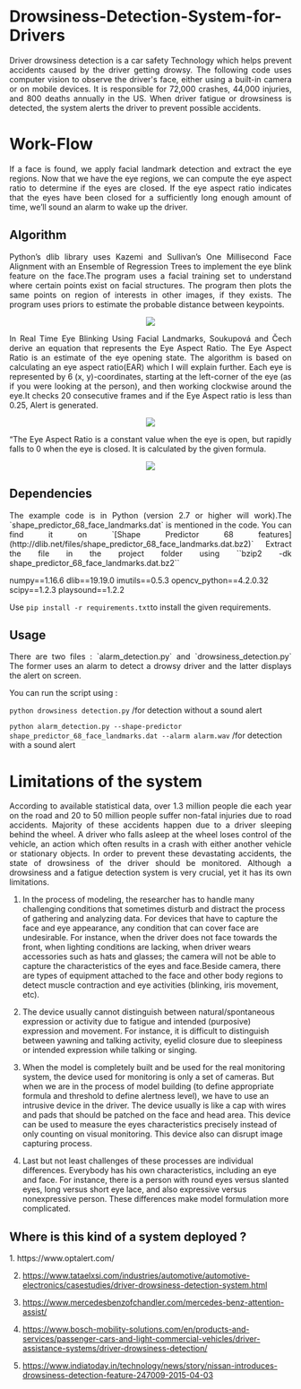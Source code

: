 # Drowsiness-Detection-System-for-Drivers
<p style="text-align:justify">
     Driver drowsiness detection is a car safety Technology which helps prevent accidents caused by the driver getting drowsy. The following code uses computer vision to observe the driver's face, either using a built-in camera or on mobile devices. It is responsible for 72,000 crashes, 44,000 injuries, and 800 deaths annually in the US. When driver fatigue or drowsiness is detected, the system alerts the driver to prevent possible accidents. 
</p>    

# Work-Flow
<p style="text-align:justify">
If a face is found, we apply facial landmark detection and extract the eye regions. Now that we have the eye regions, we can compute the eye aspect ratio to determine if the eyes are closed. If the eye aspect ratio indicates that the eyes have been closed for a sufficiently long enough amount of time, we’ll sound an alarm to wake up the driver.</p>

## Algorithm
<p style="text-align:justify"> 
     Python’s dlib library uses Kazemi and Sullivan’s One Millisecond Face Alignment with an 
     Ensemble of Regression Trees to implement the eye blink feature on the face.The program uses a facial training set to understand where certain points exist on facial structures. The program then plots the same points on region of interests in other images, if they exists. The program uses priors to estimate the probable distance between keypoints.</p>
     
<p align="center">
     <img src="https://github.com/muskanvk/Drowsiness-Detection-System-for-Drivers/blob/master/Images/Facial_LandmarkPlot.png">
</p>

<p style="text-align:justify"> 
     In Real Time Eye Blinking Using Facial Landmarks, Soukupová and Čech derive an equation that represents the Eye Aspect Ratio. The Eye Aspect Ratio is an estimate of the eye opening state. The algorithm is based on calculating an eye aspect ratio(EAR) which I will explain further. Each eye is represented by 6 (x, y)-coordinates, starting at the left-corner of the eye (as if you were looking at the person), and then working clockwise around the eye.It checks 20 consecutive frames and if the Eye Aspect ratio is less than 0.25, Alert is generated.</p>

<p align="center">
    <img src="https://github.com/muskanvk/Drowsiness-Detection-System-for-Drivers/blob/master/Images/eye1.jpg">
</p>
<p style="text-align:justify">
     “The Eye Aspect Ratio is a constant value when the eye is open, but rapidly falls to 0 when the eye is closed. It is calculated by the given formula.
</p>
<p align="center">
    <img src="https://github.com/muskanvk/Drowsiness-Detection-System-for-Drivers/blob/master/Images/EAR.png">
</p>

## Dependencies
<p style="text-align:justify">
     The example code is in Python (version 2.7 or higher will work).The `shape_predictor_68_face_landmarks.dat` is mentioned in the code. You can find it on `[Shape Predictor 68 features](http://dlib.net/files/shape_predictor_68_face_landmarks.dat.bz2)`
  Extract the file in the project folder using 
  ``bzip2 -dk shape_predictor_68_face_landmarks.dat.bz2``</p>
    numpy==1.16.6
    dlib==19.19.0
    imutils==0.5.3
    opencv_python==4.2.0.32
    scipy==1.2.3
    playsound==1.2.2

Use `pip install -r requirements.txt`to install the given requirements.

## Usage 
<p style="text-align:justify">
     There are two files : `alarm_detection.py` and `drowsiness_detection.py` The former uses an alarm to detect a drowsy driver and the latter displays the alert on screen.

You can run the script using :

`python drowsiness detection.py` /for detection without a sound alert

`python alarm_detection.py --shape-predictor shape_predictor_68_face_landmarks.dat --alarm alarm.wav`  /for detection with a sound alert  </p>

# Limitations of the system
<p style="text-align:justify">
     According to available statistical data, over 1.3 million people die each year on the road and 20 to 50 million people suffer non-fatal injuries due to road accidents. Majority of these accidents happen due to a driver sleeping behind the wheel. A driver who falls asleep at the wheel loses control of the vehicle, an action which often results in a crash with either another vehicle or stationary objects. In order to prevent these devastating accidents, the state of drowsiness of the driver should be monitored. 
Although a drowsiness and a fatigue detection system is very crucial, yet it has its own limitations.

1. In the process of modeling, the researcher has to handle many challenging conditions that sometimes disturb and distract the process of gathering and analyzing data.  For devices that have to capture the face and eye appearance, any condition that can cover face are undesirable. For instance, when the driver does not face towards the front,  when  lighting  conditions  are  lacking,  when  driver  wears  accessories  such  as  hats  and  glasses; the camera will not be able to capture the characteristics of the eyes and face.Beside camera, there are types of equipment attached to the face and other body regions to detect muscle  contraction  and  eye  activities  (blinking,  iris  movement, etc).

2. The  device usually  cannot distinguish between natural/spontaneous expression or activity due to fatigue and intended (purposive) expression  and  movement.    For  instance,  it  is  difficult  to  distinguish  between  yawning  and  talking activity, eyelid closure due to sleepiness or intended expression while talking or singing. 

3. When the model is completely built and be used for the real monitoring system, the device used for monitoring  is  only  a  set  of  cameras.  But  when  we  are  in  the  process  of  model  building  (to  define appropriate formula and threshold to define alertness level), we have to use an intrusive device in the driver.  The  device  usually  is  like  a  cap  with  wires  and  pads  that  should  be  patched  on  the  face  and head  area.  This  device  can  be  used  to  measure  the  eyes  characteristics  precisely  instead  of  only counting on visual monitoring. This device also can disrupt image capturing process.

4. Last but not least challenges of these processes are individual differences. Everybody has his own characteristics,  including  an  eye  and  face.  For  instance,  there  is  a  person  with  round  eyes versus slanted  eyes,  long versus short  eye  lace,  and  also  expressive versus nonexpressive  person. These differences make model formulation more complicated.</p>

## Where is this kind of a system deployed ?
<p style="text-align:justify">
1. https://www.optalert.com/
     
2. https://www.tataelxsi.com/industries/automotive/automotive-electronics/casestudies/driver-drowsiness-detection-system.html

3. https://www.mercedesbenzofchandler.com/mercedes-benz-attention-assist/

4. https://www.bosch-mobility-solutions.com/en/products-and-services/passenger-cars-and-light-commercial-vehicles/driver-assistance-systems/driver-drowsiness-detection/

5. https://www.indiatoday.in/technology/news/story/nissan-introduces-drowsiness-detection-feature-247009-2015-04-03
</p>
